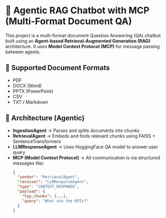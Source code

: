 # 🧠 Agentic RAG Chatbot with MCP (Multi-Format Document QA)

This project is a multi-format document Question Answering (QA) chatbot built using an **Agent-based Retrieval-Augmented Generation (RAG)** architecture. It uses **Model Context Protocol (MCP)** for message passing between agents.

## 📂 Supported Document Formats

- PDF
- DOCX (Word)
- PPTX (PowerPoint)
- CSV
- TXT / Markdown

## 🧠 Architecture (Agentic)

- **IngestionAgent** → Parses and splits documents into chunks
- **RetrievalAgent** → Embeds and finds relevant chunks using FAISS + SentenceTransformers
- **LLMResponseAgent** → Uses HuggingFace QA model to answer user query
- **MCP (Model Context Protocol)** → All communication is via structured messages like:
  ```json
  {
    "sender": "RetrievalAgent",
    "receiver": "LLMResponseAgent",
    "type": "CONTEXT_RESPONSE",
    "payload": {
      "top_chunks": [...],
      "query": "What are the KPIs?"
    }
  }
